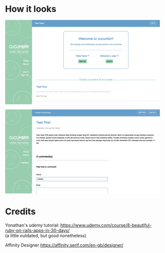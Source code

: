# How it looks

<kbd>
  <img src="/app/assets/images/Cucumbrr_Preview_1.png"/>
</kbd>

<p></p>

<kbd>
  <img src="/app/assets/images/Cucumbrr_Preview_2.png" />
</kbd>

# Credits
Yonathan's udemy tutorial: https://www.udemy.com/course/8-beautiful-ruby-on-rails-apps-in-30-days/
<br>(a little outdated, but good nonetheless)

Affinity Designer https://affinity.serif.com/en-gb/designer/
